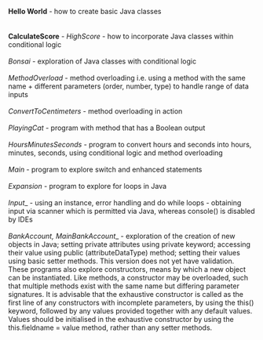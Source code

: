 **Hello World** - how to create basic Java classes </br> </br></br>
**CalculateScore** - _HighScore_ - how to incorporate Java classes within conditional logic </br></br>
               _Bonsai_   - exploration of Java classes with conditional logic </br></br>
               _MethodOverload_ - method overloading i.e. using a method with the same name + different parameters (order, number, type) to handle range of data inputs </br></br>
               _ConvertToCentimeters_ - method overloading in action </br></br>
               _PlayingCat_ - program with method that has a Boolean output </br></br> 
               _HoursMinutesSeconds_ - program to convert hours and seconds into hours, minutes, seconds, using conditional logic and method overloading </br></br>
               _Main_ - program to explore switch and enhanced statements</br></br>
               _Expansion_ - program to explore for loops in Java</br></br>
               _Input__ - using an instance, error handling and do while loops - obtaining input via scanner which is permitted via Java, whereas console() is disabled by IDEs</br></br>
               _BankAccount, MainBankAccount__ - exploration of the creation of new objects in Java; setting private attributes using private keyword; accessing their value using public (attributeDataType) method; setting their values using basic setter methods. This version does not yet have validation. These programs also explore constructors, means by which a new object can be instantiated. Like methods, a constructor may be overloaded, such that multiple methods exist with the same name but differing parameter signatures. It is advisable that the exhaustive constructor is called as the first line of any constructors with incomplete parameters, by using the this() keyword, followed by any values provided together with any default values. Values should be initialised in the exhaustive constructor by using the this.fieldname = value method, rather than any setter methods.</br></br>
               

